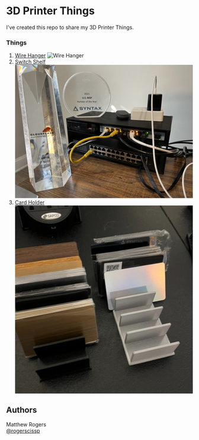 # 3D Printer Things

I've created this repo to share my 3D Printer Things.

### Things
1. [Wire Hanger](https://github.com/RamboRogers/3dprinter/tree/master/WireHanger)
![Wire Hanger](WireHanger/WireHanger-in-use.png)
2. [Switch Shelf](https://github.com/RamboRogers/3dprinter/tree/master/SwitchShelf)
![SwitchShelf](SwitchShelf/shelf.jpg)
1. [Card Holder](https://github.com/RamboRogers/3dprinter/tree/master/CardHolder)
![Cardholder](CardHolder/cardholder.jpg)

## Authors

Matthew Rogers  
[@rogerscissp](https://twitter.com/rogerscissp)